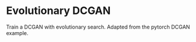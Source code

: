 Evolutionary DCGAN
==================
Train a DCGAN with evolutionary search. Adapted from the pytorch DCGAN example.
